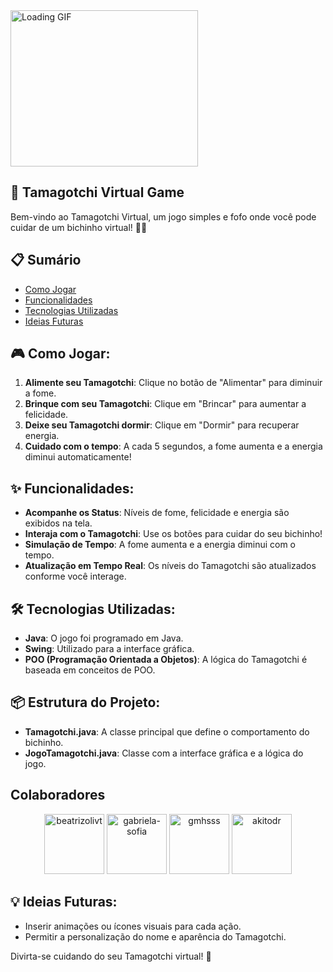 <img src="https://media.giphy.com/media/wwykA0flfbus2OYG6l/giphy.gif" alt="Loading GIF" width="300" height="250">

## 🐾 Tamagotchi Virtual Game

Bem-vindo ao Tamagotchi Virtual, um jogo simples e fofo onde você pode cuidar de um bichinho virtual! 🐶🐱

## 📋 **Sumário**

- [Como Jogar](#-como-jogar)
- [Funcionalidades](#-funcionalidades)
- [Tecnologias Utilizadas](#-tecnologias-utilizadas)
- [Ideias Futuras](#-ideias-futuras)


## 🎮 Como Jogar:
1. **Alimente seu Tamagotchi**: Clique no botão de "Alimentar" para diminuir a fome.
2. **Brinque com seu Tamagotchi**: Clique em "Brincar" para aumentar a felicidade.
3. **Deixe seu Tamagotchi dormir**: Clique em "Dormir" para recuperar energia.
4. **Cuidado com o tempo**: A cada 5 segundos, a fome aumenta e a energia diminui automaticamente!



## ✨ Funcionalidades:
- **Acompanhe os Status**: Níveis de fome, felicidade e energia são exibidos na tela.
- **Interaja com o Tamagotchi**: Use os botões para cuidar do seu bichinho!
- **Simulação de Tempo**: A fome aumenta e a energia diminui com o tempo.
- **Atualização em Tempo Real**: Os níveis do Tamagotchi são atualizados conforme você interage.



## 🛠️ Tecnologias Utilizadas:
- **Java**: O jogo foi programado em Java.
- **Swing**: Utilizado para a interface gráfica.
- **POO (Programação Orientada a Objetos)**: A lógica do Tamagotchi é baseada em conceitos de POO.



## 📦 Estrutura do Projeto:
- **Tamagotchi.java**: A classe principal que define o comportamento do bichinho.
- **JogoTamagotchi.java**: Classe com a interface gráfica e a lógica do jogo.

## Colaboradores

<p align="center">
<!-- MENTIONS-LIST:START -->
<a href="https://github.com/beatrizolivt/beatrizolivt"><img src="https://github.com/beatrizolivt.png?size=96" alt="beatrizolivt" width="96px" height="96px" /></a>
<a href="https://github.com/gabriela-sofia/gabriela-sofia/"><img src="https://github.com/gabriela-sofia.png?size=96" alt="gabriela-sofia" width="96px" height="96px" /></a>
<a href="https://github.com/gmhsss/gmhsss"><img src="https://github.com/gmhsss.png?size=96" alt="gmhsss" width="96px" height="96px" /></a>
<a href="https://github.com/akitodr/akitodr"><img src="https://github.com/akitodr.png?size=96" alt="akitodr" width="96px" height="96px" /></a>


## 💡 Ideias Futuras:
- Inserir animações ou ícones visuais para cada ação.
- Permitir a personalização do nome e aparência do Tamagotchi.

Divirta-se cuidando do seu Tamagotchi virtual! 🌟

